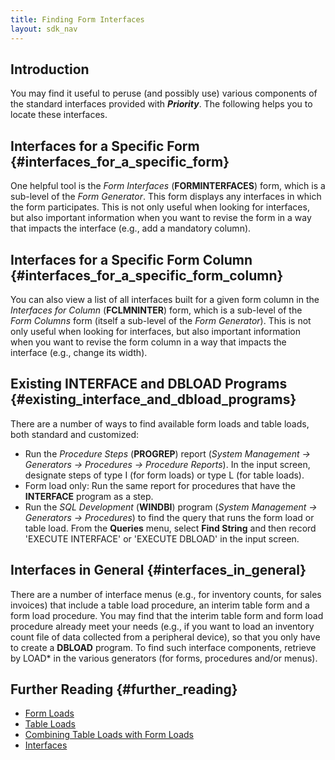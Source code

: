 ```yaml
---
title: Finding Form Interfaces
layout: sdk_nav
---
```


## Introduction

You may find it useful to peruse (and possibly use) various components
of the standard interfaces provided with ***Priority***. The following
helps you to locate these interfaces.

## Interfaces for a Specific Form {#interfaces_for_a_specific_form}

One helpful tool is the *Form Interfaces* (**FORMINTERFACES**) form,
which is a sub-level of the *Form Generator*. This form displays any
interfaces in which the form participates. This is not only useful when
looking for interfaces, but also important information when you want to
revise the form in a way that impacts the interface (e.g., add a
mandatory column).

## Interfaces for a Specific Form Column {#interfaces_for_a_specific_form_column}

You can also view a list of all interfaces built for a given form column
in the *Interfaces for Column* (**FCLMNINTER**) form, which is a
sub-level of the *Form Columns* form (itself a sub-level of the *Form
Generator*). This is not only useful when looking for interfaces, but
also important information when you want to revise the form column in a
way that impacts the interface (e.g., change its width).

## Existing INTERFACE and DBLOAD Programs {#existing_interface_and_dbload_programs}

There are a number of ways to find available form loads and table loads,
both standard and customized:

-   Run the *Procedure Steps* (**PROGREP**) report (*System Management →
    Generators → Procedures → Procedure Reports*). In the input screen,
    designate steps of type I (for form loads) or type L (for table
    loads).
-   Form load only: Run the same report for procedures that have the
    **INTERFACE** program as a step.
-   Run the *SQL Development* (**WINDBI**) program (*System Management →
    Generators → Procedures*) to find the query that runs the form load
    or table load. From the **Queries** menu, select **Find String** and
    then record \'EXECUTE INTERFACE\' or \'EXECUTE DBLOAD\' in the input
    screen.

## Interfaces in General {#interfaces_in_general}

There are a number of interface menus (e.g., for inventory counts, for
sales invoices) that include a table load procedure, an interim table
form and a form load procedure. You may find that the interim table form
and form load procedure already meet your needs (e.g., if you want to
load an inventory count file of data collected from a peripheral
device), so that you only have to create a **DBLOAD** program. To find
such interface components, retrieve by LOAD\* in the various generators
(for forms, procedures and/or menus).

## Further Reading {#further_reading}

-   [Form Loads](Form_Loads "wikilink")
-   [Table Loads](Table_Loads "wikilink")
-   [Combining Table Loads with Form
    Loads](Combining_Table_Loads_with_Form_Loads "wikilink")
-   [Interfaces](Interfaces "wikilink")
